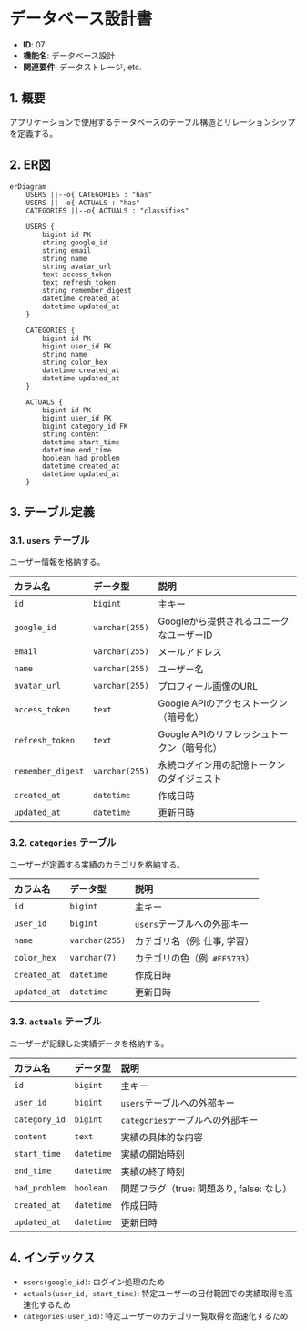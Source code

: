 # データベース設計書

- **ID**: 07
- **機能名**: データベース設計
- **関連要件**: データストレージ, etc.

## 1. 概要

アプリケーションで使用するデータベースのテーブル構造とリレーションシップを定義する。

## 2. ER図

```mermaid
erDiagram
    USERS ||--o{ CATEGORIES : "has"
    USERS ||--o{ ACTUALS : "has"
    CATEGORIES ||--o{ ACTUALS : "classifies"

    USERS {
        bigint id PK
        string google_id
        string email
        string name
        string avatar_url
        text access_token
        text refresh_token
        string remember_digest
        datetime created_at
        datetime updated_at
    }

    CATEGORIES {
        bigint id PK
        bigint user_id FK
        string name
        string color_hex
        datetime created_at
        datetime updated_at
    }

    ACTUALS {
        bigint id PK
        bigint user_id FK
        bigint category_id FK
        string content
        datetime start_time
        datetime end_time
        boolean had_problem
        datetime created_at
        datetime updated_at
    }
```

## 3. テーブル定義

### 3.1. `users` テーブル

ユーザー情報を格納する。

| カラム名        | データ型     | 説明                                     |
| :-------------- | :----------- | :--------------------------------------- |
| `id`            | `bigint`     | 主キー                                   |
| `google_id`     | `varchar(255)` | Googleから提供されるユニークなユーザーID |
| `email`         | `varchar(255)` | メールアドレス                           |
| `name`          | `varchar(255)` | ユーザー名                               |
| `avatar_url`    | `varchar(255)` | プロフィール画像のURL                    |
| `access_token`  | `text`       | Google APIのアクセストークン（暗号化）   |
| `refresh_token` | `text`       | Google APIのリフレッシュトークン（暗号化） |
| `remember_digest` | `varchar(255)` | 永続ログイン用の記憶トークンのダイジェスト |
| `created_at`    | `datetime`   | 作成日時                                 |
| `updated_at`    | `datetime`   | 更新日時                                 |

### 3.2. `categories` テーブル

ユーザーが定義する実績のカテゴリを格納する。

| カラム名     | データ型     | 説明                               |
| :----------- | :----------- | :--------------------------------- |
| `id`         | `bigint`     | 主キー                             |
| `user_id`    | `bigint`     | `users`テーブルへの外部キー        |
| `name`       | `varchar(255)` | カテゴリ名（例: 仕事, 学習）       |
| `color_hex`  | `varchar(7)` | カテゴリの色（例: `#FF5733`）      |
| `created_at` | `datetime`   | 作成日時                           |
| `updated_at` | `datetime`   | 更新日時                           |

### 3.3. `actuals` テーブル

ユーザーが記録した実績データを格納する。

| カラム名        | データ型     | 説明                                     |
| :-------------- | :----------- | :--------------------------------------- |
| `id`            | `bigint`     | 主キー                                   |
| `user_id`       | `bigint`     | `users`テーブルへの外部キー              |
| `category_id`   | `bigint`     | `categories`テーブルへの外部キー         |
| `content`       | `text`       | 実績の具体的な内容                       |
| `start_time`    | `datetime`   | 実績の開始時刻                           |
| `end_time`      | `datetime`   | 実績の終了時刻                           |
| `had_problem`   | `boolean`    | 問題フラグ（true: 問題あり, false: なし）|
| `created_at`    | `datetime`   | 作成日時                                 |
| `updated_at`    | `datetime`   | 更新日時                                 |

## 4. インデックス

- `users(google_id)`: ログイン処理のため
- `actuals(user_id, start_time)`: 特定ユーザーの日付範囲での実績取得を高速化するため
- `categories(user_id)`: 特定ユーザーのカテゴリ一覧取得を高速化するため
